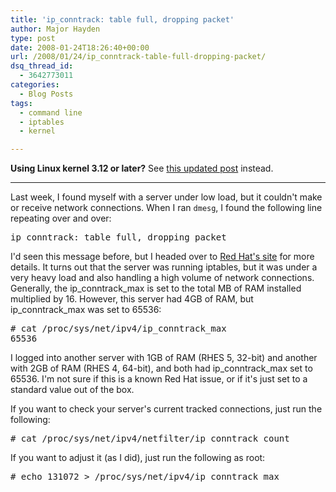 ```yaml
---
title: 'ip_conntrack: table full, dropping packet'
author: Major Hayden
type: post
date: 2008-01-24T18:26:40+00:00
url: /2008/01/24/ip_conntrack-table-full-dropping-packet/
dsq_thread_id:
  - 3642773011
categories:
  - Blog Posts
tags:
  - command line
  - iptables
  - kernel

---
```

**Using Linux kernel 3.12 or later?** See [this updated post][1] instead.

* * *

Last week, I found myself with a server under low load, but it couldn't make or receive network connections. When I ran `dmesg`, I found the following line repeating over and over:

<pre lang="html">ip_conntrack: table full, dropping packet</pre>

I'd seen this message before, but I headed over to [Red Hat's site][2] for more details. It turns out that the server was running iptables, but it was under a very heavy load and also handling a high volume of network connections. Generally, the ip\_conntrack\_max is set to the total MB of RAM installed multiplied by 16. However, this server had 4GB of RAM, but ip\_conntrack\_max was set to 65536:

<pre lang="html"># cat /proc/sys/net/ipv4/ip_conntrack_max
65536</pre>

I logged into another server with 1GB of RAM (RHES 5, 32-bit) and another with 2GB of RAM (RHES 4, 64-bit), and both had ip\_conntrack\_max set to 65536. I'm not sure if this is a known Red Hat issue, or if it's just set to a standard value out of the box.

If you want to check your server's current tracked connections, just run the following:

<pre lang="html"># cat /proc/sys/net/ipv4/netfilter/ip_conntrack_count</pre>

If you want to adjust it (as I did), just run the following as root:

<pre lang="html"># echo 131072 > /proc/sys/net/ipv4/ip_conntrack_max</pre>

 [1]: https://major.io/2014/01/07/nf-conntrack-table-full-dropping-packet/
 [2]: http://kbase.redhat.com/faq/FAQ_45_11238.shtm
